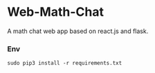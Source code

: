 # Web-Math-Chat
A math chat web app based on react.js and flask.

### Env
```
sudo pip3 install -r requirements.txt
```
